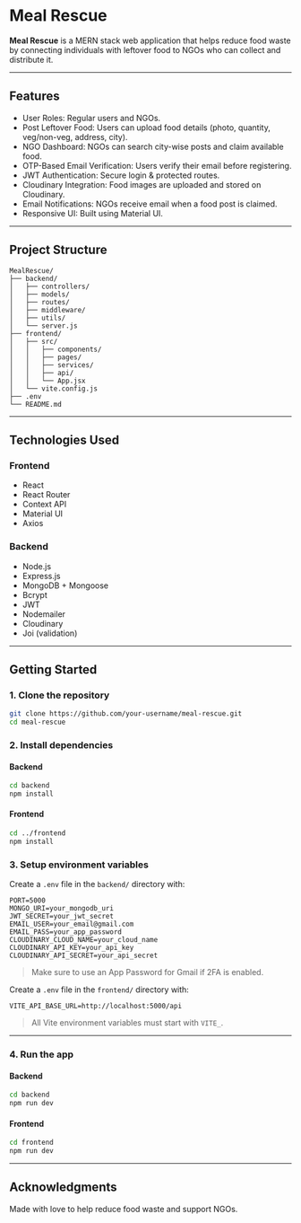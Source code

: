 # Meal Rescue

**Meal Rescue** is a MERN stack web application that helps reduce food waste by connecting individuals with leftover food to NGOs who can collect and distribute it. 

---

## Features

- User Roles: Regular users and NGOs.
- Post Leftover Food: Users can upload food details (photo, quantity, veg/non-veg, address, city).
- NGO Dashboard: NGOs can search city-wise posts and claim available food.
- OTP-Based Email Verification: Users verify their email before registering.
- JWT Authentication: Secure login & protected routes.
- Cloudinary Integration: Food images are uploaded and stored on Cloudinary.
- Email Notifications: NGOs receive email when a food post is claimed.
- Responsive UI: Built using Material UI.

---

## Project Structure

```
MealRescue/
├── backend/
│   ├── controllers/
│   ├── models/
│   ├── routes/
│   ├── middleware/
│   ├── utils/
│   └── server.js
├── frontend/
│   ├── src/
│   │   ├── components/
│   │   ├── pages/
│   │   ├── services/
│   │   ├── api/
│   │   └── App.jsx
│   └── vite.config.js
├── .env
└── README.md
```

---

## Technologies Used

### Frontend
- React
- React Router
- Context API
- Material UI
- Axios

### Backend
- Node.js
- Express.js
- MongoDB + Mongoose
- Bcrypt
- JWT
- Nodemailer
- Cloudinary
- Joi (validation)

---

## Getting Started

### 1. Clone the repository
```bash
git clone https://github.com/your-username/meal-rescue.git
cd meal-rescue
```

### 2. Install dependencies

#### Backend
```bash
cd backend
npm install
```

#### Frontend
```bash
cd ../frontend
npm install
```

### 3. Setup environment variables

Create a `.env` file in the `backend/` directory with:

```env
PORT=5000
MONGO_URI=your_mongodb_uri
JWT_SECRET=your_jwt_secret
EMAIL_USER=your_email@gmail.com
EMAIL_PASS=your_app_password
CLOUDINARY_CLOUD_NAME=your_cloud_name
CLOUDINARY_API_KEY=your_api_key
CLOUDINARY_API_SECRET=your_api_secret
```

> Make sure to use an App Password for Gmail if 2FA is enabled.

Create a `.env` file in the `frontend/` directory with:

```env
VITE_API_BASE_URL=http://localhost:5000/api
```

> All Vite environment variables must start with `VITE_`.

---

### 4. Run the app

#### Backend
```bash
cd backend
npm run dev
```

#### Frontend
```bash
cd frontend
npm run dev
```

---

## Acknowledgments

Made with love to help reduce food waste and support NGOs.
